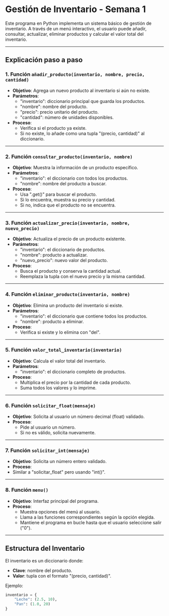 
# Gestión de Inventario - Semana 1

Este programa en Python implementa un sistema básico de gestión de inventario. A través de un menú interactivo, el usuario puede añadir, consultar, actualizar, eliminar productos y calcular el valor total del inventario.

---

## Explicación paso a paso

### 1. Función `añadir_producto(inventario, nombre, precio, cantidad)`
- **Objetivo**: Agrega un nuevo producto al inventario si aún no existe.
- **Parámetros**:
  - "inventario": diccionario principal que guarda los productos.
  - "nombre": nombre del producto.
  - "precio": precio unitario del producto.
  - "cantidad": número de unidades disponibles.
- **Proceso**:
  - Verifica si el producto ya existe.
  - Si no existe, lo añade como una tupla "(precio, cantidad)" al diccionario.

---

### 2. Función `consultar_producto(inventario, nombre)`
- **Objetivo**: Muestra la información de un producto específico.
- **Parámetros**:
  - "inventario": el diccionario con todos los productos.
  - "nombre": nombre del producto a buscar.
- **Proceso**:
  - Usa ".get()" para buscar el producto.
  - Si lo encuentra, muestra su precio y cantidad.
  - Si no, indica que el producto no se encuentra.

---

### 3. Función `actualizar_precio(inventario, nombre, nuevo_precio)`
- **Objetivo**: Actualiza el precio de un producto existente.
- **Parámetros**:
  - "inventario": el diccionario de productos.
  - "nombre": producto a actualizar.
  - "nuevo_precio": nuevo valor del producto.
- **Proceso**:
  - Busca el producto y conserva la cantidad actual.
  - Reemplaza la tupla con el nuevo precio y la misma cantidad.

---

### 4. Función `eliminar_producto(inventario, nombre)`
- **Objetivo**: Elimina un producto del inventario si existe.
- **Parámetros**:
  - "inventario": el diccionario que contiene todos los productos.
  - "nombre": producto a eliminar.
- **Proceso**:
  - Verifica si existe y lo elimina con "del".

---

### 5. Función `valor_total_inventario(inventario)`
- **Objetivo**: Calcula el valor total del inventario.
- **Parámetros**:
  - "inventario": el diccionario completo de productos.
- **Proceso**:
  - Multiplica el precio por la cantidad de cada producto.
  - Suma todos los valores y lo imprime.

---

### 6. Función `solicitar_float(mensaje)`
- **Objetivo**: Solicita al usuario un número decimal (float) validado.
- **Proceso**:
  - Pide al usuario un número.
  - Si no es válido, solicita nuevamente.

---

### 7. Función `solicitar_int(mensaje)`
- **Objetivo**: Solicita un número entero validado.
- **Proceso**:
- Similar a "solicitar_float" pero usando "int()".

---

### 8. Función `menu()`
- **Objetivo**: Interfaz principal del programa.
- **Proceso**:
  - Muestra opciones del menú al usuario.
  - Llama a las funciones correspondientes según la opción elegida.
  - Mantiene el programa en bucle hasta que el usuario seleccione salir ("0").

---

## Estructura del Inventario

El inventario es un diccionario donde:
- **Clave**: nombre del producto.
- **Valor**: tupla con el formato "(precio, cantidad)".

Ejemplo:
```python
inventario = {
    "Leche": (2.5, 10),
    "Pan": (1.0, 20)
}
```


